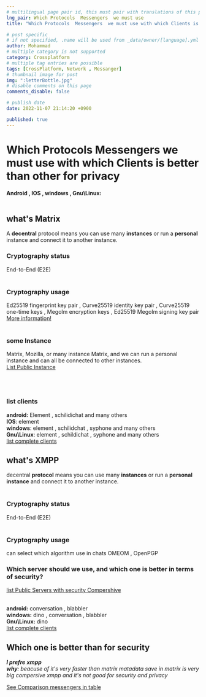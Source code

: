 ```yaml
---
# multilingual page pair id, this must pair with translations of this page. (This name must be unique)
lng_pair: Which Protocols  Messengers  we must use
title: "Which Protocols  Messengers  we must use with which Clients is better than other for privacy"

# post specific
# if not specified, .name will be used from _data/owner/[language].yml
author: Mohammad
# multiple category is not supported
category: Crossplatform
# multiple tag entries are possible
tags: [CrossPlatform, Network , Messanger]
# thumbnail image for post
img: ":letterBottle.jpg"
# disable comments on this page
comments_disable: false

# publish date
date: 2022-11-07 21:14:20 +0900

published: true
---
```


<h1>Which Protocols  Messengers  we must use with which Clients is better than other for privacy</h1>

**Android , IOS , windows , Gnu\Linux:** <br></br>
<h2>what's Matrix</h2> 
A <b>decentral</b> protocol  means you can use many <b>instances</b> or run a <b>personal</b> instance and connect it to another instance.<br>
<h3>Cryptography  status</h3> End-to-End (E2E) 
<br></br>
<h3>Cryptography usage</h3> Ed25519 fingerprint key pair , Curve25519 identity key pair ,  Curve25519 one-time keys , Megolm encryption keys , Ed25519 Megolm signing key pair  <br>
<a href="https://matrix.org/docs/guides/end-to-end-encryption-implementation-guide/">More information!</a> 
<br></br>
<h3>some Instance</h3> Matrix,  Mozilla, or many instance Matrix, and we can run a personal instance and can all be connected to other instances.<br>
<a href="https://joinmatrix.org/servers/">List Public Instance</a>

<br></br>
<h3>list clients</h3>

**android:** Element , schilidichat and many others<br>
**IOS**: element<br>
**windows**: element , schilidchat , syphone and many others<br>
**Gnu\Linux**: element , schildichat , syphone and many others <br>
<a href="https://matrix.org/clients-matrix/">list complete clients</a>


<h2>what's XMPP</h2> 

decentral **protocol**  means you can use many **instances** or run a **personal instance** and connect it to another instance.<br></br>
<h3>Cryptography  status</h3> End-to-End (E2E)
<br></br>
<h3>Cryptography usage</h3> can select which algorithm use in chats OMEOM , OpenPGP<br>
<h3>Which server should we use, and which one is better in terms of security?</h3>
<a href="https://xmpp.love/">list Public Servers with security Compershive</a>
<br></br>

**android:** conversation , blabbler<br>
**windows:**  dino , conversation , blabbler <br>
**Gnu\Linux:** dino<br>
<a href="https://xmpp.org/software/clients/">list complete clients</a>

<h2>Which one is better than for security</h2> 

***I prefre** **xmpp** <br>
**why**: beacuse of it's very faster than matrix matadata save in matrix is very big compersive xmpp and it's not good for security and privacy*



<a href="https://divestos.org/index.php?page=messengers">See Comparison messengers in table</a>